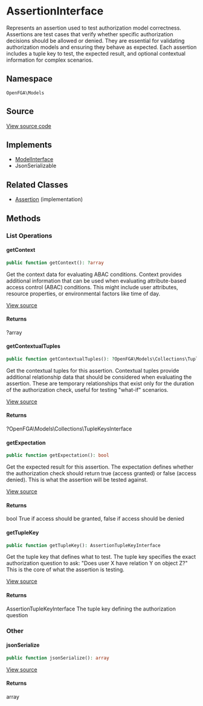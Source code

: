# AssertionInterface

Represents an assertion used to test authorization model correctness. Assertions are test cases that verify whether specific authorization decisions should be allowed or denied. They are essential for validating authorization models and ensuring they behave as expected. Each assertion includes a tuple key to test, the expected result, and optional contextual information for complex scenarios.

## Namespace
`OpenFGA\Models`

## Source
[View source code](https://github.com/evansims/openfga-php/blob/main/src/Models/AssertionInterface.php)

## Implements
* [ModelInterface](ModelInterface.md)
* JsonSerializable

## Related Classes
* [Assertion](Models/Assertion.md) (implementation)



## Methods

                                                                                    
### List Operations
#### getContext


```php
public function getContext(): ?array
```

Get the context data for evaluating ABAC conditions. Context provides additional information that can be used when evaluating attribute-based access control (ABAC) conditions. This might include user attributes, resource properties, or environmental factors like time of day.

[View source](https://github.com/evansims/openfga-php/blob/main/src/Models/AssertionInterface.php#L32)


#### Returns
?array

#### getContextualTuples


```php
public function getContextualTuples(): ?OpenFGA\Models\Collections\TupleKeysInterface
```

Get the contextual tuples for this assertion. Contextual tuples provide additional relationship data that should be considered when evaluating the assertion. These are temporary relationships that exist only for the duration of the authorization check, useful for testing &quot;what-if&quot; scenarios.

[View source](https://github.com/evansims/openfga-php/blob/main/src/Models/AssertionInterface.php#L44)


#### Returns
?OpenFGA\Models\Collections\TupleKeysInterface

#### getExpectation


```php
public function getExpectation(): bool
```

Get the expected result for this assertion. The expectation defines whether the authorization check should return true (access granted) or false (access denied). This is what the assertion will be tested against.

[View source](https://github.com/evansims/openfga-php/blob/main/src/Models/AssertionInterface.php#L55)


#### Returns
bool
 True if access should be granted, false if access should be denied

#### getTupleKey


```php
public function getTupleKey(): AssertionTupleKeyInterface
```

Get the tuple key that defines what to test. The tuple key specifies the exact authorization question to ask: &quot;Does user X have relation Y on object Z?&quot; This is the core of what the assertion is testing.

[View source](https://github.com/evansims/openfga-php/blob/main/src/Models/AssertionInterface.php#L66)


#### Returns
AssertionTupleKeyInterface
 The tuple key defining the authorization question

### Other
#### jsonSerialize


```php
public function jsonSerialize(): array
```


[View source](https://github.com/evansims/openfga-php/blob/main/src/Models/AssertionInterface.php#L77)


#### Returns
array

